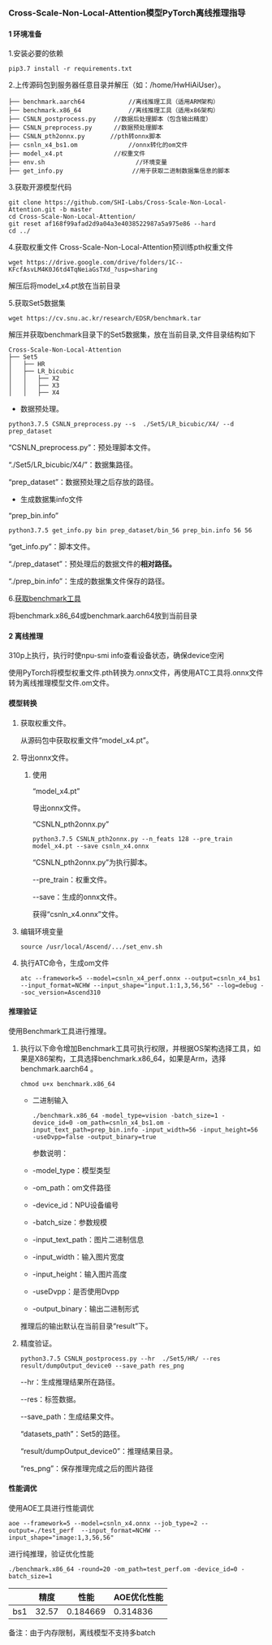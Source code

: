 ### Cross-Scale-Non-Local-Attention模型PyTorch离线推理指导

#### 1 环境准备

1.安装必要的依赖

`pip3.7 install -r requirements.txt` 

2.上传源码包到服务器任意目录并解压（如：/home/HwHiAiUser）。

```
├── benchmark.aarch64            //离线推理工具（适用ARM架构） 
├── benchmark.x86_64             //离线推理工具（适用x86架构）
├── CSNLN_postprocess.py     //数据后处理脚本（包含输出精度）  
├── CSNLN_preprocess.py      //数据预处理脚本  
├── CSNLN_pth2onnx.py       //pth转onnx脚本
├── csnln_x4_bs1.om              //onnx转化的om文件
├── model_x4.pt              //权重文件 
├── env.sh                         //环境变量  
├── get_info.py                   //用于获取二进制数据集信息的脚本 
```

3.获取开源模型代码


```
git clone https://github.com/SHI-Labs/Cross-Scale-Non-Local-Attention.git -b master
cd Cross-Scale-Non-Local-Attention/
git reset af168f99afad2d9a04a3e4038522987a5a975e86 --hard
cd ../
```

4.获取权重文件 Cross-Scale-Non-Local-Attention预训练pth权重文件

`wget https://drive.google.com/drive/folders/1C--KFcfAsvLM4K0J6td4TqNeiaGsTXd_?usp=sharing`

解压后将model_x4.pt放在当前目录

5.获取Set5数据集

`wget https://cv.snu.ac.kr/research/EDSR/benchmark.tar`

解压并获取benchmark目录下的Set5数据集，放在当前目录,文件目录结构如下

```
Cross-Scale-Non-Local-Attention
├── Set5
│   ├── HR
│   ├── LR_bicubic
│   │   ├── X2
│   │   ├── X3
│   │   ├── X4
```

- 数据预处理。

```
python3.7.5 CSNLN_preprocess.py --s  ./Set5/LR_bicubic/X4/ --d prep_dataset
```

“CSNLN_preprocess.py”：预处理脚本文件。

“./Set5/LR_bicubic/X4/”：数据集路径。

“prep_dataset”：数据预处理之后存放的路径。

- 生成数据集info文件

“prep_bin.info”

```
python3.7.5 get_info.py bin prep_dataset/bin_56 prep_bin.info 56 56
```

“get_info.py”：脚本文件。

“./prep_dataset”：预处理后的数据文件的**相对路径。**

“./prep_bin.info”：生成的数据集文件保存的路径。

6.[获取benchmark工具](https://gitee.com/ascend/cann-benchmark/tree/master/infer)

将benchmark.x86_64或benchmark.aarch64放到当前目录

#### 2 离线推理

310p上执行，执行时使npu-smi info查看设备状态，确保device空闲

使用PyTorch将模型权重文件.pth转换为.onnx文件，再使用ATC工具将.onnx文件转为离线推理模型文件.om文件。

#### 模型转换

1. 获取权重文件。

   从源码包中获取权重文件“model_x4.pt”。

2. 导出onnx文件。

   1. 使用

      “model_x4.pt”

      导出onnx文件。

      “CSNLN_pth2onnx.py”

      ```
      python3.7.5 CSNLN_pth2onnx.py --n_feats 128 --pre_train model_x4.pt --save csnln_x4.onnx
      ```

      “CSNLN_pth2onnx.py”为执行脚本。

      --pre_train：权重文件。

      --save：生成的onnx文件。

      获得“csnln_x4.onnx”文件。

3. 编辑环境变量

   ```
   source /usr/local/Ascend/.../set_env.sh
   ```

4. 执行ATC命令，生成om文件

   ```
   atc --framework=5 --model=csnln_x4_perf.onnx --output=csnln_x4_bs1 --input_format=NCHW --input_shape="input.1:1,3,56,56" --log=debug --soc_version=Ascend310
   ```

#### 推理验证

使用Benchmark工具进行推理。

1. 执行以下命令增加Benchmark工具可执行权限，并根据OS架构选择工具，如果是X86架构，工具选择benchmark.x86_64，如果是Arm，选择benchmark.aarch64 。

   ```
   chmod u+x benchmark.x86_64
   ```

   - 二进制输入

     ```
     ./benchmark.x86_64 -model_type=vision -batch_size=1 -device_id=0 -om_path=csnln_x4_bs1.om -input_text_path=prep_bin.info -input_width=56 -input_height=56 -useDvpp=false -output_binary=true 
     ```

     参数说明：

   - -model_type：模型类型

   - -om_path：om文件路径

   - -device_id：NPU设备编号

   - -batch_size：参数规模

   - -input_text_path：图片二进制信息

   - -input_width：输入图片宽度

   - -input_height：输入图片高度

   - -useDvpp：是否使用Dvpp

   - -output_binary：输出二进制形式

   推理后的输出默认在当前目录“result”下。

2. 精度验证。

   ```
   python3.7.5 CSNLN_postprocess.py --hr  ./Set5/HR/ --res result/dumpOutput_device0 --save_path res_png
   ```

   --hr：生成推理结果所在路径。

   --res：标签数据。

   --save_path：生成结果文件。

   “datasets_path”：Set5的路径。

   “result/dumpOutput_device0”：推理结果目录。

   “res_png”：保存推理完成之后的图片路径

#### 性能调优

使用AOE工具进行性能调优

```
aoe --framework=5 --model=csnln_x4.onnx --job_type=2 --output=./test_perf  --input_format=NCHW --input_shape="image:1,3,56,56"
```

进行纯推理，验证优化性能

```
./benchmark.x86_64 -round=20 -om_path=test_perf.om -device_id=0 -batch_size=1
```

|      | 精度    | 性能       | AOE优化性能  |
| ---- | ----- | -------- | -------- |
| bs1  | 32.57 | 0.184669 | 0.314836 |


备注：由于内存限制，离线模型不支持多batch
